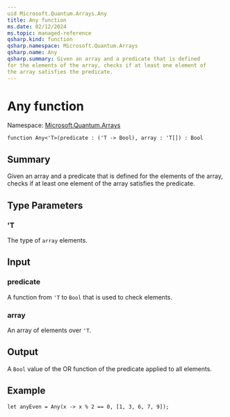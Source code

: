 ```yaml
---
uid Microsoft.Quantum.Arrays.Any
title: Any function
ms.date: 02/12/2024
ms.topic: managed-reference
qsharp.kind: function
qsharp.namespace: Microsoft.Quantum.Arrays
qsharp.name: Any
qsharp.summary: Given an array and a predicate that is defined
for the elements of the array, checks if at least one element of
the array satisfies the predicate.
---
```


# Any function

Namespace: [Microsoft.Quantum.Arrays](xref:Microsoft.Quantum.Arrays)

```qsharp
function Any<'T>(predicate : ('T -> Bool), array : 'T[]) : Bool
```

## Summary
Given an array and a predicate that is defined
for the elements of the array, checks if at least one element of
the array satisfies the predicate.

## Type Parameters
### 'T
The type of `array` elements.

## Input
### predicate
A function from `'T` to `Bool` that is used to check elements.
### array
An array of elements over `'T`.

## Output
A `Bool` value of the OR function of the predicate applied to all elements.

## Example
```qsharp
let anyEven = Any(x -> x % 2 == 0, [1, 3, 6, 7, 9]);
```
